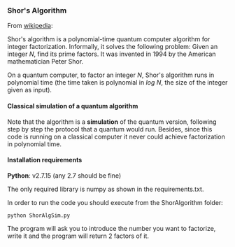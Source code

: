 ### Shor's Algorithm

From [wikipedia](https://en.wikipedia.org/wiki/Shor%27s_algorithm):

Shor's algorithm is a polynomial-time quantum computer algorithm for integer factorization. Informally, it solves the 
following problem: Given an integer *N*, find its prime factors. It was invented in 1994 by the American 
mathematician Peter Shor.

On a quantum computer, to factor an integer *N*, Shor's algorithm runs in polynomial time 
(the time taken is polynomial in *log N*, the size of the integer given as input).

#### Classical simulation of a quantum algorithm
Note that the algorithm is a **simulation** of the quantum version, following step by step the protocol that a quantum
would run. Besides, since this code is running on a classical computer it never could achieve factorization in polynomial
time.

#### Installation requirements

**Python**: v2.7.15 (any 2.7 should be fine)

The only required library is numpy as shown in the requirements.txt.

In order to run the code you should execute from the ShorAlgorithm folder:
```
python ShorAlgSim.py
```

The program will ask you to introduce the number you want to factorize, write it and  the program will return 2
 factors of it.